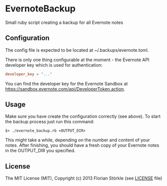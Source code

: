 EvernoteBackup
==============

Small ruby script creating a backup for all Evernote notes

Configuration
-------------
The config file is expected to be located at ~/.backups/evernote.toml.

There is only one thing configurable at the moment - the Evernote API developer key which is used for authentication:
```toml
developer_key = "..."
```
You can find the developer key for the Evernote Sandbox at https://sandbox.evernote.com/api/DeveloperToken.action.


Usage
-----
Make sure you have create the configuration correctly (see above).
To start the backup process just run this command:
```
$> ./evernote_backup.rb <OUTPUT_DIR>
```
This might take a while, depending on the number and content of your notes.
After finishing, you should have a fresh copy of your Evernote notes in the OUTPUT_DIR you specified.


License
-------
The MIT License (MIT), Copyright (c) 2013 Florian Störkle (see [LICENSE](LICENSE) file)
